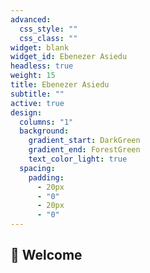 ```yaml
---
advanced:
  css_style: ""
  css_class: ""
widget: blank
widget_id: Ebenezer Asiedu
headless: true
weight: 15
title: Ebenezer Asiedu
subtitle: ""
active: true
design:
  columns: "1"
  background:
    gradient_start: DarkGreen
    gradient_end: ForestGreen
    text_color_light: true
  spacing:
    padding:
      - 20px
      - "0"
      - 20px
      - "0"
---
```

## 👋 Welcome
